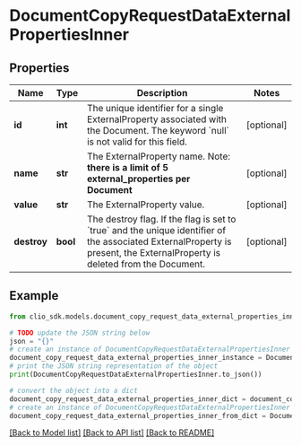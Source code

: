 # DocumentCopyRequestDataExternalPropertiesInner


## Properties

Name | Type | Description | Notes
------------ | ------------- | ------------- | -------------
**id** | **int** | The unique identifier for a single ExternalProperty associated with the Document. The keyword &#x60;null&#x60; is not valid for this field. | [optional] 
**name** | **str** | The ExternalProperty name. Note: **there is a limit of 5 external_properties per Document** | [optional] 
**value** | **str** | The ExternalProperty value. | [optional] 
**destroy** | **bool** | The destroy flag. If the flag is set to &#x60;true&#x60; and the unique identifier of the associated ExternalProperty is present, the ExternalProperty is deleted from the Document. | [optional] 

## Example

```python
from clio_sdk.models.document_copy_request_data_external_properties_inner import DocumentCopyRequestDataExternalPropertiesInner

# TODO update the JSON string below
json = "{}"
# create an instance of DocumentCopyRequestDataExternalPropertiesInner from a JSON string
document_copy_request_data_external_properties_inner_instance = DocumentCopyRequestDataExternalPropertiesInner.from_json(json)
# print the JSON string representation of the object
print(DocumentCopyRequestDataExternalPropertiesInner.to_json())

# convert the object into a dict
document_copy_request_data_external_properties_inner_dict = document_copy_request_data_external_properties_inner_instance.to_dict()
# create an instance of DocumentCopyRequestDataExternalPropertiesInner from a dict
document_copy_request_data_external_properties_inner_from_dict = DocumentCopyRequestDataExternalPropertiesInner.from_dict(document_copy_request_data_external_properties_inner_dict)
```
[[Back to Model list]](../README.md#documentation-for-models) [[Back to API list]](../README.md#documentation-for-api-endpoints) [[Back to README]](../README.md)


